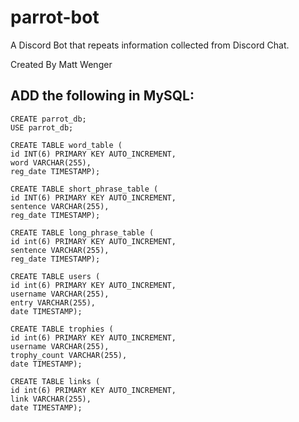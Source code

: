 # parrot-bot
A Discord Bot that repeats information collected from Discord Chat.

Created By Matt Wenger

ADD the following in MySQL:
---------------


	CREATE parrot_db;
	USE parrot_db;

	CREATE TABLE word_table (
  	id INT(6) PRIMARY KEY AUTO_INCREMENT,
  	word VARCHAR(255),
  	reg_date TIMESTAMP);

	CREATE TABLE short_phrase_table (
  	id INT(6) PRIMARY KEY AUTO_INCREMENT,
  	sentence VARCHAR(255),
  	reg_date TIMESTAMP);
  
	CREATE TABLE long_phrase_table (
  	id int(6) PRIMARY KEY AUTO_INCREMENT,
  	sentence VARCHAR(255),
  	reg_date TIMESTAMP);
	
	CREATE TABLE users (
	id int(6) PRIMARY KEY AUTO_INCREMENT,
	username VARCHAR(255),
	entry VARCHAR(255),
	date TIMESTAMP);
	
	CREATE TABLE trophies (
	id int(6) PRIMARY KEY AUTO_INCREMENT,
	username VARCHAR(255),
	trophy_count VARCHAR(255),
	date TIMESTAMP);
	
	CREATE TABLE links (
	id int(6) PRIMARY KEY AUTO_INCREMENT,
	link VARCHAR(255),
	date TIMESTAMP);
